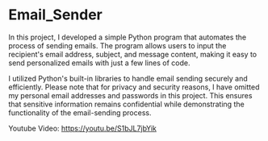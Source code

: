 # Email_Sender

In this project, I developed a simple Python program that automates the process of sending emails. The program allows users to input the recipient's email address, subject, and message content, making it easy to send personalized emails with just a few lines of code.

I utilized Python's built-in libraries to handle email sending securely and efficiently. Please note that for privacy and security reasons, I have omitted my personal email addresses and passwords in this project. This ensures that sensitive information remains confidential while demonstrating the functionality of the email-sending process.

Youtube Video: https://youtu.be/S1bJL7jbYik
